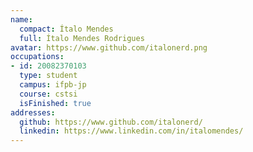 ```yaml
---
name:
  compact: Ítalo Mendes
  full: Ítalo Mendes Rodrigues
avatar: https://www.github.com/italonerd.png
occupations:
- id: 20082370103
  type: student
  campus: ifpb-jp
  course: cstsi
  isFinished: true
addresses:
  github: https://www.github.com/italonerd/
  linkedin: https://www.linkedin.com/in/italomendes/
---
```

